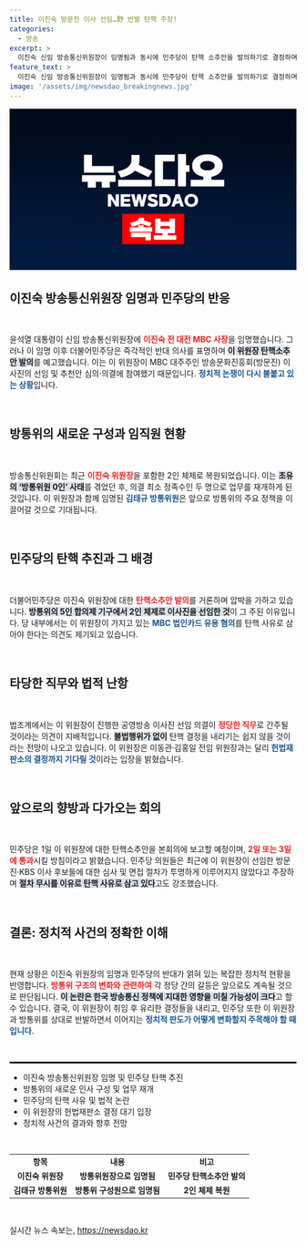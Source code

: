 ```yaml
---
title: 이진숙 방문진 이사 선임…野 반발 탄핵 주장!
categories:
  - 방송
excerpt: >
  이진숙 신임 방송통신위원장이 임명됨과 동시에 민주당이 탄핵 소추안을 발의하기로 결정하며 긴장이 고조되고 있다. 신임 위원장은 공영방송 이사진 선임 절차에 속전을 두른 가운데, 정치적 갈등이 심화될 전망이다.
feature_text: >
  이진숙 신임 방송통신위원장이 임명됨과 동시에 민주당이 탄핵 소추안을 발의하기로 결정하며 긴장이 고조되고 있다. 신임 위원장은 공영방송 이사진 선임 절차에 속전을 두른 가운데, 정치적 갈등이 심화될 전망이다.
image: '/assets/img/newsdao_breakingnews.jpg'
---
```


<p><img src="/assets/img/newsdao_breakingnews.jpg" alt="ontimetimes 속보" /></p>

<h2 data-ke-size="size26">이진숙 방송통신위원장 임명과 민주당의 반응</h2>

<p data-ke-size="size16">&nbsp;</p>

<p>윤석열 대통령이 신임 방송통신위원장에 <b><span style="color: #ee2323;">이진숙 전 대전 MBC 사장</span></b>을 임명했습니다. 그러나 이 임명 이후 더불어민주당은 즉각적인 반대 의사를 표명하며 <b><span style="background-color: #21538527;">이 위원장 탄핵소추안 발의</span></b>를 예고했습니다. 이는 이 위원장이 MBC 대주주인 방송문화진흥회(방문진) 이사진의 선임 및 추천안 심의·의결에 참여했기 때문입니다. <b><span style="color: #1a5490;">정치적 논쟁이 다시 불붙고 있는 상황</span></b>입니다.</p>

<p data-ke-size="size16">&nbsp;</p>

<h2 data-ke-size="size26">방통위의 새로운 구성과 임직원 현황</h2>

<p data-ke-size="size16">&nbsp;</p>

<p>방송통신위원회는 최근 <b><span style="color: #ee2323;">이진숙 위원장</span></b>을 포함한 2인 체제로 복원되었습니다. 이는 <b><span style="background-color: #21538527;">초유의 ‘방통위원 0인’ 사태</span></b>를 겪었던 후, 의결 최소 정족수인 두 명으로 업무를 재개하게 된 것입니다. 이 위원장과 함께 임명된 <b><span style="color: #1a5490;">김태규 방통위원</span></b>은 앞으로 방통위의 주요 정책을 이끌어갈 것으로 기대됩니다.  </p>

<p data-ke-size="size16">&nbsp;</p>

<h2 data-ke-size="size26">민주당의 탄핵 추진과 그 배경</h2>

<p data-ke-size="size16">&nbsp;</p>

<p>더불어민주당은 이진숙 위원장에 대한 <b><span style="color: #ee2323;">탄핵소추안 발의</span></b>를 거론하며 압박을 가하고 있습니다. <b><span style="background-color: #21538527;">방통위의 5인 합의제 기구에서 2인 체제로 이사진을 선임한 것</span></b>이 그 주된 이유입니다. 당 내부에서는 이 위원장이 가지고 있는 <b><span style="color: #1a5490;">MBC 법인카드 유용 혐의</span></b>를 탄핵 사유로 삼아야 한다는 의견도 제기되고 있습니다.</p>

<p data-ke-size="size16">&nbsp;</p>

<h2 data-ke-size="size26">타당한 직무와 법적 난항</h2>

<p data-ke-size="size16">&nbsp;</p>

<p>법조계에서는 이 위원장이 진행한 공영방송 이사진 선임 의결이 <b><span style="color: #ee2323;">정당한 직무</span></b>로 간주될 것이라는 의견이 지배적입니다. <b><span style="background-color: #21538527;">불법행위가 없이</span></b> 탄핵 결정을 내리기는 쉽지 않을 것이라는 전망이 나오고 있습니다. 이 위원장은 이동관·김홍일 전임 위원장과는 달리 <b><span style="color: #1a5490;">헌법재판소의 결정까지 기다릴 것</span></b>이라는 입장을 밝혔습니다.</p>

<p data-ke-size="size16">&nbsp;</p>

<h2 data-ke-size="size26">앞으로의 향방과 다가오는 회의</h2>

<p data-ke-size="size16">&nbsp;</p>

<p>민주당은 1일 이 위원장에 대한 탄핵소추안을 본회의에 보고할 예정이며, <b><span style="color: #ee2323;">2일 또는 3일에 통과</span></b>시킬 방침이라고 밝혔습니다. 민주당 의원들은 최근에 이 위원장이 선임한 방문진·KBS 이사 후보들에 대한 심사 및 면접 절차가 투명하게 이루어지지 않았다고 주장하며 <b><span style="background-color: #21538527;">절차 무시를 이유로 탄핵 사유로 삼고 있다</span></b>고도 강조했습니다.</p>

<p data-ke-size="size16">&nbsp;</p>

<h2 data-ke-size="size26">결론: 정치적 사건의 정확한 이해</h2>

<p data-ke-size="size16">&nbsp;</p>

<p>현재 상황은 이진숙 위원장의 임명과 민주당의 반대가 얽혀 있는 복잡한 정치적 현황을 반영합니다. <b><span style="color: #ee2323;">방통위 구조의 변화와 관련하여</span></b> 각 정당 간의 갈등은 앞으로도 계속될 것으로 판단됩니다. <b><span style="background-color: #21538527;">이 논란은 한국 방송통신 정책에 지대한 영향을 미칠 가능성이 크다</span></b>고 할 수 있습니다. 결국, 이 위원장이 취임 후 유리한 결정들을 내리고, 민주당 또한 이 위원장과 방통위를 상대로 반발하면서 이어지는 <b><span style="color: #1a5490;">정치적 판도가 어떻게 변화할지 주목해야 할 때입니다</span></b>. </p>

<p data-ke-size="size16">&nbsp;</p>

<hr style="border:1px solid #000; margin-bottom: 10px; margin-top: 10px;" />

<ul>
  <li>이진숙 방송통신위원장 임명 및 민주당 탄핵 추진</li>
  <li>방통위의 새로운 인사 구성 및 업무 재개</li>
  <li>민주당의 탄핵 사유 및 법적 논란</li>
  <li>이 위원장의 헌법재판소 결정 대기 입장</li>
  <li>정치적 사건의 결과와 향후 전망</li>
</ul>

<p data-ke-size="size16">&nbsp;</p>

<table style="width: 100%; border-collapse: collapse;">
  <tr>
    <td style="text-align: center; height: 17px;"><b>항목</b></td>
    <td style="text-align: center; height: 17px;"><b>내용</b></td>
    <td style="text-align: center; height: 17px;"><b>비고</b></td>
  </tr>
  <tr>
    <td style="text-align: center; height: 17px;"><b>이진숙 위원장</b></td>
    <td style="text-align: center; height: 17px;"><b>방통위원장으로 임명됨</b></td>
    <td style="text-align: center; height: 17px;"><b>민주당 탄핵소추안 발의</b></td>
  </tr>
  <tr>
    <td style="text-align: center; height: 17px;"><b>김태규 방통위원</b></td>
    <td style="text-align: center; height: 17px;"><b>방통위 구성원으로 임명됨</b></td>
    <td style="text-align: center; height: 17px;"><b>2인 체제 복원</b></td>
  </tr>
</table>

<p data-ke-size="size16">&nbsp;</p>
실시간 뉴스 속보는, <a href="https://newsdao.kr" rel="dofollow">https://newsdao.kr</a>


